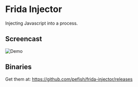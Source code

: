# Frida Injector

Injecting Javascript into a process.

## Screencast

![Demo](demo.gif)

## Binaries

Get them at: https://github.com/pefish/frida-injector/releases
